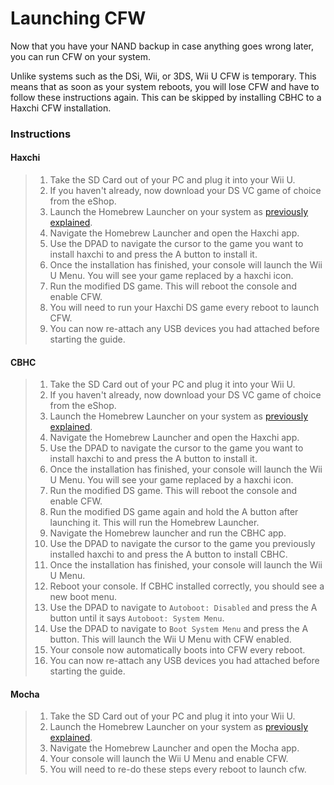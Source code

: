 # Launching CFW

Now that you have your NAND backup in case anything goes wrong later, you can run CFW on your system.

Unlike systems such as the DSi, Wii, or 3DS, Wii U CFW is temporary. This means that as soon as your system reboots, you will lose CFW and have to follow these instructions again. This can be skipped by installing CBHC to a Haxchi CFW installation.

### Instructions

<!-- tabs:start -->

#### **Haxchi**

> 1. Take the SD Card out of your PC and plug it into your Wii U.
> 1. If you haven't already, now download your DS VC game of choice from the eShop.
> 1. Launch the Homebrew Launcher on your system as [previously explained](/browser-exploit).
> 1. Navigate the Homebrew Launcher and open the Haxchi app.
> 1. Use the DPAD to navigate the cursor to the game you want to install haxchi to and press the A button to install it.
> 1. Once the installation has finished, your console will launch the Wii U Menu. You will see your game replaced by a haxchi icon.
> 1. Run the modified DS game. This will reboot the console and enable CFW.
> 1. You will need to run your Haxchi DS game every reboot to launch CFW.
> 1. You can now re-attach any USB devices you had attached before starting the guide.

#### **CBHC**

> 1. Take the SD Card out of your PC and plug it into your Wii U.
> 1. If you haven't already, now download your DS VC game of choice from the eShop.
> 1. Launch the Homebrew Launcher on your system as [previously explained](/browser-exploit).
> 1. Navigate the Homebrew Launcher and open the Haxchi app.
> 1. Use the DPAD to navigate the cursor to the game you want to install haxchi to and press the A button to install it.
> 1. Once the installation has finished, your console will launch the Wii U Menu. You will see your game replaced by a haxchi icon.
> 1. Run the modified DS game. This will reboot the console and enable CFW.
> 1. Run the modified DS game again and hold the A button after launching it. This will run the Homebrew Launcher.
> 1. Navigate the Homebrew launcher and run the CBHC app.
> 1. Use the DPAD to navigate the cursor to the game you previously installed haxchi to and press the A button to install CBHC.
> 1. Once the installation has finished, your console will launch the Wii U Menu.
> 1. Reboot your console. If CBHC installed correctly, you should see a new boot menu.
> 1. Use the DPAD to navigate to `Autoboot: Disabled` and press the A button until it says `Autoboot: System Menu`.
> 1. Use the DPAD to navigate to `Boot System Menu` and press the A button. This will launch the Wii U Menu with CFW enabled.
> 1. Your console now automatically boots into CFW every reboot.
> 1. You can now re-attach any USB devices you had attached before starting the guide.

#### **Mocha**

> 1. Take the SD Card out of your PC and plug it into your Wii U.
> 1. Launch the Homebrew Launcher on your system as [previously explained](/browser-exploit).
> 1. Navigate the Homebrew Launcher and open the Mocha app.
> 1. Your console will launch the Wii U Menu and enable CFW.
> 1. You will need to re-do these steps every reboot to launch cfw.

<!-- tabs:end -->
